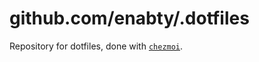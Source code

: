 # github.com/enabty/.dotfiles

Repository for dotfiles, done with [`chezmoi`](https://github.com/twpayne/chezmoi).
